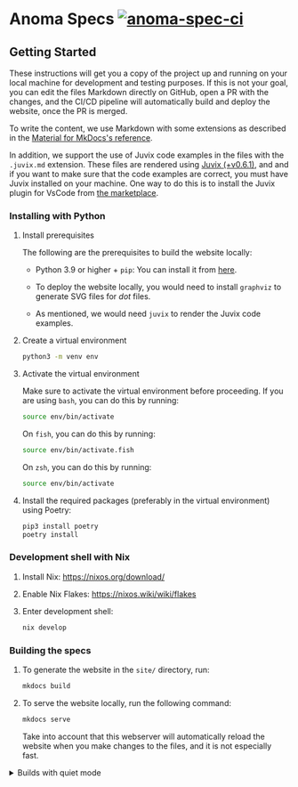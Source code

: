# Anoma Specs [![anoma-spec-ci](https://github.com/anoma/nspec/actions/workflows/ci.yml/badge.svg)](https://github.com/anoma/nspec/actions/workflows/ci.yml)

<!-- --8<-- [start:all]-- -->

## Getting Started

These instructions will get you a copy of the project up and running on your
local machine for development and testing purposes. If this is not your goal,
you can edit the files Markdown directly on GitHub, open a PR with the changes,
and the CI/CD pipeline will automatically build and deploy the website, once
the PR is merged.

To write the content, we use Markdown with some extensions as described in the
[Material for MkDocs's reference](https://squidfunk.github.io/mkdocs-material/reference/).

In addition, we support the use of Juvix code examples in the files with the
`.juvix.md` extension. These files are rendered using [Juvix
(+v0.6.1)](https://docs.juvix.org/), and and if you want to make sure that the
code examples are correct, you must have Juvix installed on your machine. One
way to do this is to install the Juvix plugin for VsCode from [the
marketplace](https://marketplace.visualstudio.com/items?itemName=heliax.juvix-mode).

### Installing with Python

1. Install prerequisites

    The following are the prerequisites to build the website locally:

    - Python 3.9 or higher + `pip`: You can install it from [here](https://www.python.org/downloads/).

    - To deploy the website locally, you would need to install `graphviz` to generate SVG files for *dot* files.

    - As mentioned, we would need `juvix` to render the Juvix code examples.

2. Create a virtual environment

    ```bash
    python3 -m venv env
    ```

3. Activate the virtual environment

    Make sure to activate the virtual environment before proceeding. If you are using
    `bash`, you can do this by running:

    ```bash
    source env/bin/activate
    ```

    On `fish`, you can do this by running:

    ```bash
    source env/bin/activate.fish
    ```

    On `zsh`, you can do this by running:

    ```bash
    source env/bin/activate
    ```

4. Install the required packages (preferably in the virtual environment) using Poetry:


    ```bash
    pip3 install poetry
    poetry install
    ```

### Development shell with Nix

1. Install Nix: https://nixos.org/download/

2. Enable Nix Flakes: https://nixos.wiki/wiki/flakes

3. Enter development shell:

    ```bash
    nix develop
    ```

### Building the specs

1. To generate the website in the `site/` directory, run:

    ```bash
    mkdocs build
    ```

2. To serve the website locally, run the following command:

    ```bash
    mkdocs serve
    ```

    Take into account that this webserver will automatically reload the website
    when you make changes to the files, and it is not especially fast.

<details> <summary> Builds with quiet mode </summary>

By default, both `make build` or `make serve` are not configured to use the
`--quiet` flag that suppresses the output of the build process, including
warnings and errors. If you don't see all this output, you can run:

```bash
MKDOCSFLAGS=--quiet make build
```

```bash
make test-build
```

</details>

<!-- --8<-- [end:all]-- -->
